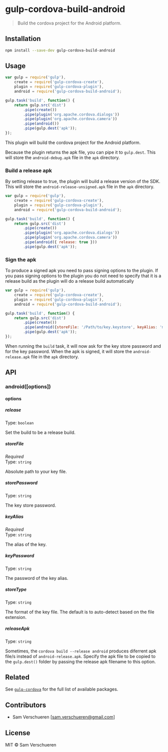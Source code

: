 # gulp-cordova-build-android

> Build the cordova project for the Android platform.

## Installation

```bash
npm install --save-dev gulp-cordova-build-android
```

## Usage

```JavaScript
var gulp = require('gulp'),
    create = require('gulp-cordova-create'),
    plugin = require('gulp-cordova-plugin'),
    android = require('gulp-cordova-build-android');

gulp.task('build', function() {
    return gulp.src('dist')
        .pipe(create())
        .pipe(plugin('org.apache.cordova.dialogs'))
        .pipe(plugin('org.apache.cordova.camera'))
        .pipe(android())
        .pipe(gulp.dest('apk'));
});
```

This plugin will build the cordova project for the Android platform.

Because the plugin returns the apk file, you can pipe it to ```gulp.dest```. This will store the ```android-debug.apk``` file
in the ```apk``` directory.

### Build a release apk

By setting release to true, the plugin will build a release version of the SDK. This will store the ```android-release-unsigned.apk```
file in the ```apk``` directory.

```JavaScript
var gulp = require('gulp'),
    create = require('gulp-cordova-create'),
    plugin = require('gulp-cordova-plugin'),
    android = require('gulp-cordova-build-android');

gulp.task('build', function() {
    return gulp.src('dist')
        .pipe(create())
        .pipe(plugin('org.apache.cordova.dialogs'))
        .pipe(plugin('org.apache.cordova.camera'))
        .pipe(android({ release: true }))
        .pipe(gulp.dest('apk'));
```

### Sign the apk

To produce a signed apk you need to pass signing options to the plugin. If you pass signing options to the plugin you do not need to
specify that it is a release build as the plugin will do a release build automatically

```JavaScript
var gulp = require('gulp'),
    create = require('gulp-cordova-create'),
    plugin = require('gulp-cordova-plugin'),
    android = require('gulp-cordova-build-android');

gulp.task('build', function() {
    return gulp.src('dist')
        .pipe(create())
        .pipe(android({storeFile: '/Path/to/key.keystore', keyAlias: 'my_alias'}))
        .pipe(gulp.dest('apk'));
});
```

When running the `build` task, it will now ask for the key store password and for the key password. When the apk is signed, it will
store the `android-release.apk` file in the `apk` directory.

## API

### android([options])

#### options

##### release

Type: `boolean`

Set the build to be a release build.

##### storeFile

*Required*  
Type: `string`

Absolute path to your key file.

##### storePassword

Type: `string`

The key store password.

##### keyAlias

*Required*  
Type: `string`

The alias of the key.

##### keyPassword

Type: `string`

The password of the key alias.

##### storeType

Type: `string`

The format of the key file. The default is to auto-detect based on the file extension.

##### releaseApk

Type: `string`

Sometimes, the `cordova build --release android` produces diferrent apk file/s instead of `android-release.apk`. Specify the apk file to be copied to the `gulp.dest()` folder by passing the release apk filename to this option.

## Related

See [`gulp-cordova`](https://github.com/SamVerschueren/gulp-cordova) for the full list of available packages.

## Contributors

- Sam Verschueren [<sam.verschueren@gmail.com>]

## License

MIT © Sam Verschueren
